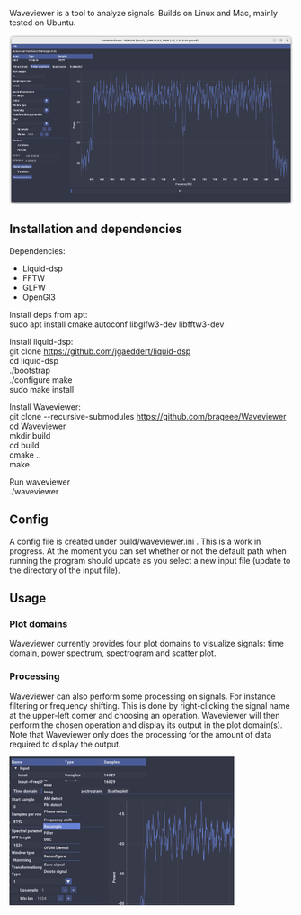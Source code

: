 
Waveviewer is a tool to analyze signals. Builds on Linux and Mac, mainly tested on Ubuntu.

<img src="gui/Images/screenshot1.png" alt="Power spectrum" width="600" height="300">

## Installation and dependencies ##

Dependencies:
- Liquid-dsp
- FFTW
- GLFW
- OpenGl3

Install deps from apt:  
sudo apt install cmake autoconf libglfw3-dev libfftw3-dev 

Install liquid-dsp:  
git clone https://github.com/jgaeddert/liquid-dsp  
cd liquid-dsp  
./bootstrap  
./configure 
make  
sudo make install  

Install Waveviewer:  
git clone --recursive-submodules https://github.com/brageee/Waveviewer  
cd Waveviewer  
mkdir build  
cd build  
cmake ..  
make  

Run waveviewer  
./waveviewer

## Config ##
A config file is created under build/waveviewer.ini . This is a work in progress. At the moment you can set whether or not the default path when running the program should update as you select a new input file (update to the directory of the input file).

## Usage ##

### Plot domains ###
Waveviewer currently provides four plot domains to visualize signals: time domain, power spectrum, spectrogram and scatter plot.

### Processing ###
Waveviewer can also perform some processing on signals. For instance filtering or frequency shifting. This is done by right-clicking the signal name at the upper-left corner and choosing an operation. Waveviewer will then perform the chosen operation and display its output in the plot domain(s). Note that Waveviewer only does the processing for the amount of data required to display the output.

<img src="gui/Images/screenshot2.png" alt="Power spectrum" width="400" height="264">